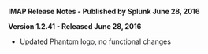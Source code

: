 **IMAP Release Notes - Published by Splunk June 28, 2016**


**Version 1.2.41 - Released June 28, 2016**

* Updated Phantom logo, no functional changes
